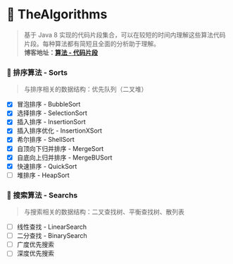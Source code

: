 # 🤔 TheAlgorithms
> 基于 Java 8 实现的代码片段集合，可以在较短的时间内理解这些算法代码片段。每种算法都有简短且全面的分析助于理解。<br/>**博客地址：[算法 - 代码片段](http://www.lxiaocode.com/%E7%AE%97%E6%B3%95%20-%20%E4%BB%A3%E7%A0%81%E7%89%87%E6%AE%B5/)** 

### 🦊 排序算法 - Sorts
> 与排序相关的数据结构：优先队列（二叉堆）

- [x] 冒泡排序 - BubbleSort
- [x] 选择排序 - SelectionSort
- [x] 插入排序 - InsertionSort
- [x] 插入排序优化 - InsertionXSort
- [x] 希尔排序 - ShellSort
- [x] 自顶向下归并排序 - MergeSort
- [x] 自底向上归并排序 - MergeBUSort
- [x] 快速排序 - QuickSort
- [ ] 堆排序 - HeapSort

### 🦁 搜索算法 - Searchs
> 与搜索相关的数据结构：二叉查找树、平衡查找树、散列表

- [ ] 线性查找 - LinearSearch
- [ ] 二分查找 - BinarySearch
- [ ] 广度优先搜索
- [ ] 深度优先搜索